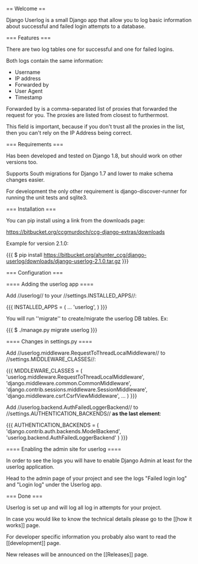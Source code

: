 == Welcome ==

Django Userlog is a small Django app that allow you to log basic
information about successful and failed login attempts to a database.

=== Features ===

There are two log tables one for successful and one for failed logins.

Both logs contain the same information:

* Username
* IP address
* Forwarded by
* User Agent
* Timestamp

Forwarded by is a comma-separated list of proxies that forwarded the
request for you. The proxies are listed from closest to furthermost.

This field is important, because if you don't trust all the proxies in
the list, then you can't rely on the IP Address being correct.

=== Requirements ===

Has been developed and tested on Django 1.8, but should work on other
versions too.

Supports South migrations for Django 1.7 and lower to make schema
changes easier.

For development the only other requirement is django-discover-runner
for running the unit tests and sqlite3.

=== Installation ===

You can pip install using a link from the downloads page: 

https://bitbucket.org/ccgmurdoch/ccg-django-extras/downloads

Example for version 2.1.0:

{{{
$ pip install https://bitbucket.org/ahunter_ccg/django-userlog/downloads/django-userlog-2.1.0.tar.gz
}}}


=== Configuration ===

==== Adding the userlog app ====

Add //userlog// to your //settings.INSTALLED_APPS//:

{{{
INSTALLED_APPS = (
...
    'userlog',
)
}}}

You will run ''migrate'' to create/migrate the userlog DB tables. Ex:

{{{
$ ./manage.py migrate userlog
}}}

==== Changes in settings.py ====

Add //userlog.middleware.RequestToThreadLocalMiddleware// to //settings.MIDDLEWARE_CLASSES//:

{{{
MIDDLEWARE_CLASSES = (
    'userlog.middleware.RequestToThreadLocalMiddleware',
    'django.middleware.common.CommonMiddleware',
    'django.contrib.sessions.middleware.SessionMiddleware',
    'django.middleware.csrf.CsrfViewMiddleware',
...
)
}}}

Add //userlog.backend.AuthFailedLoggerBackend// to  //settings.AUTHENTICATION_BACKENDS// **as the last element**:

{{{
AUTHENTICATION_BACKENDS = (
    'django.contrib.auth.backends.ModelBackend',
    'userlog.backend.AuthFailedLoggerBackend'
)
}}}

==== Enabling the admin site for userlog ====

In order to see the logs you will have to enable Django Admin at least for the userlog application.

Head to the admin page of your project and see the logs "Failed login log" and "Login log" under the Userlog app.

=== Done ===

Userlog is set up and will log all log in attempts for your project.

In case you would like to know the technical details please go to the [[how it works]] page.

For developer specific information you probably also want to read the [[development]] page.

New releases will be announced on the [[Releases]] page.
